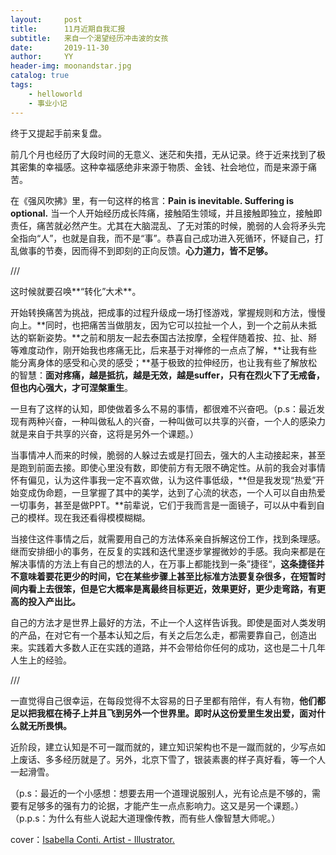 ```yaml
---
layout:     post
title:      11月近期自我汇报
subtitle:   来自一个渴望经历冲击波的女孩
date:       2019-11-30
author:     YY
header-img: moonandstar.jpg
catalog: true
tags:
    - helloworld
    - 事业小记
---
```


终于又提起手前来复盘。

前几个月也经历了大段时间的无意义、迷茫和失措，无从记录。终于近来找到了极其密集的幸福感。这种幸福感绝非来源于物质、金钱、社会地位，而是来源于痛苦。

在《强风吹拂》里，有一句这样的格言：**Pain is inevitable. Suffering is optional.** 当一个人开始经历成长阵痛，接触陌生领域，并且接触即独立，接触即责任，痛苦就必然产生。尤其在大脑混乱、了无对策的时候，脆弱的人会将矛头完全指向“人”，也就是自我，而不是“事”。恭喜自己成功进入死循环，怀疑自己，打乱做事的节奏，因而得不到即刻的正向反馈。**心力道力，皆不足够。**

///

这时候就要召唤**“转化”大术**。

开始转换痛苦为挑战，把成事的过程升级成一场打怪游戏，掌握规则和方法，慢慢向上。**同时，也把痛苦当做朋友，因为它可以拉扯一个人，到一个之前从未抵达的崭新姿势。**之前和朋友一起去泰国古法按摩，全程伴随着按、拉、扯、掰等难度动作，刚开始我也疼痛无比，后来基于对禅修的一点点了解，**让我有些能分离身体的感受和心灵的感受；**基于极致的拉伸经历，也让我有些了解放松的智慧：**面对疼痛，越是抵抗，越是无效，越是suffer，只有在烈火下了无戒备，但也内心强大，才可涅槃重生**。

一旦有了这样的认知，即使做着多么不易的事情，都很难不兴奋吧。（p.s：最近发现有两种兴奋，一种叫做私人的兴奋，一种叫做可以共享的兴奋，一个人的感染力就是来自于共享的兴奋，这将是另外一个课题。）

当事情冲人而来的时候，脆弱的人躲过去或是打回去，强大的人主动接起来，甚至是跑到前面去接。即使心里没有数，即使前方有无限不确定性。从前的我会对事情怀有偏见，认为这件事我一定不喜欢做，认为这件事低级，**但是我发现“热爱”开始变成伪命题，一旦掌握了其中的美学，达到了心流的状态，一个人可以自由热爱一切事务，甚至是做PPT。**前辈说，它们于我而言是一面镜子，可以从中看到自己的模样。现在我还看得模模糊糊。

当接住这件事情之后，就需要用自己的方法体系亲自拆解这份工作，找到条理感。继而安排细小的事务，在反复的实践和迭代里逐步掌握微妙的手感。我向来都是在解决事情的方法上有自己的想法的人，在万事上都能找到一条”捷径“，**这条捷径并不意味着要花更少的时间，它在某些步骤上甚至比标准方法要复杂很多，在短暂时间内看上去很笨，但是它大概率是离最终目标更近，效果更好，更少走弯路，有更高的投入产出比。**

自己的方法才是世界上最好的方法，不止一个人这样告诉我。即使是面对人类发明的产品，在对它有一个基本认知之后，有关之后怎么走，都需要靠自己，创造出来。实践着大多数人正在实践的道路，并不会带给你任何的成功，这也是二十几年人生上的经验。

///

一直觉得自己很幸运，在每段觉得不太容易的日子里都有陪伴，有人有物，**他们都足以把我框在椅子上并且飞到另外一个世界里。即时从这份爱里生发出爱，面对什么就无所畏惧。**

近阶段，建立认知是不可一蹴而就的，建立知识架构也不是一蹴而就的，少写点如上废话、多多经历就是了。另外，北京下雪了，银装素裹的样子真好看，等一个人一起滑雪。

（p.s：最近的一个小感想：想要去用一个道理说服别人，光有论点是不够的，需要有足够多的强有力的论据，才能产生一点点影响力。这又是另一个课题。）
（p.p.s：为什么有些人说起大道理像传教，而有些人像智慧大师呢。）

cover：[Isabella Conti. Artist - Illustrator.](www.isabellaconti.it)
